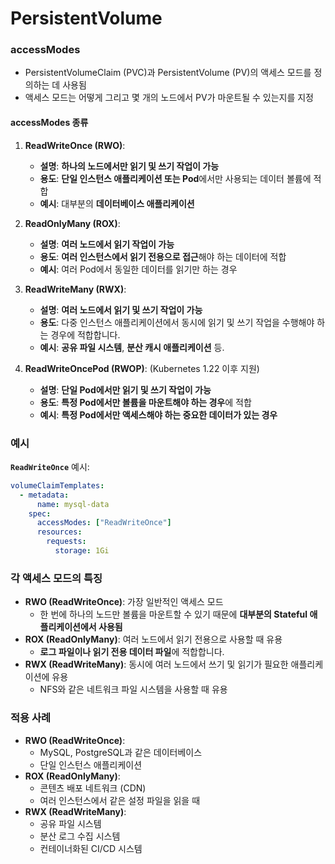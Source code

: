 # PersistentVolume

### accessModes
- PersistentVolumeClaim (PVC)과 PersistentVolume (PV)의 액세스 모드를 정의하는 데 사용됨
- 액세스 모드는 어떻게 그리고 몇 개의 노드에서 PV가 마운트될 수 있는지를 지정

#### accessModes 종류
1. **ReadWriteOnce (RWO)**:
    - **설명**: **하나의 노드에서만 읽기 및 쓰기 작업이 가능**
    - **용도**: **단일 인스턴스 애플리케이션 또는 Pod**에서만 사용되는 데이터 볼륨에 적합
    - **예시**: 대부분의 **데이터베이스 애플리케이션**

2. **ReadOnlyMany (ROX)**:
    - **설명**: **여러 노드에서 읽기 작업이 가능**
    - **용도**: **여러 인스턴스에서 읽기 전용으로 접근**해야 하는 데이터에 적합
    - **예시**: 여러 Pod에서 동일한 데이터를 읽기만 하는 경우

3. **ReadWriteMany (RWX)**:
    - **설명**: **여러 노드에서 읽기 및 쓰기 작업이 가능**
    - **용도**: 다중 인스턴스 애플리케이션에서 동시에 읽기 및 쓰기 작업을 수행해야 하는 경우에 적합합니다.
    - **예시**: **공유 파일 시스템**, **분산 캐시 애플리케이션** 등.

4. **ReadWriteOncePod (RWOP)**: (Kubernetes 1.22 이후 지원)
    - **설명**: **단일 Pod에서만 읽기 및 쓰기 작업이 가능**
    - **용도**: **특정 Pod에서만 볼륨을 마운트해야 하는 경우**에 적합
    - **예시**: **특정 Pod에서만 액세스해야 하는 중요한 데이터가 있는 경우**

### 예시
**`ReadWriteOnce`** 예시:
```yaml
volumeClaimTemplates:
  - metadata:
      name: mysql-data
    spec:
      accessModes: ["ReadWriteOnce"]
      resources:
        requests:
          storage: 1Gi
```


### 각 액세스 모드의 특징
- **RWO (ReadWriteOnce)**: 가장 일반적인 액세스 모드 
  - 한 번에 하나의 노드만 볼륨을 마운트할 수 있기 때문에 **대부분의 Stateful 애플리케이션에서 사용됨**
- **ROX (ReadOnlyMany)**: 여러 노드에서 읽기 전용으로 사용할 때 유용
  - **로그 파일이나 읽기 전용 데이터 파일**에 적합합니다.
- **RWX (ReadWriteMany)**: 동시에 여러 노드에서 쓰기 및 읽기가 필요한 애플리케이션에 유용
  - NFS와 같은 네트워크 파일 시스템을 사용할 때 유용

### 적용 사례
- **RWO (ReadWriteOnce)**:
    - MySQL, PostgreSQL과 같은 데이터베이스
    - 단일 인스턴스 애플리케이션
- **ROX (ReadOnlyMany)**:
    - 콘텐츠 배포 네트워크 (CDN)
    - 여러 인스턴스에서 같은 설정 파일을 읽을 때
- **RWX (ReadWriteMany)**:
    - 공유 파일 시스템
    - 분산 로그 수집 시스템
    - 컨테이너화된 CI/CD 시스템